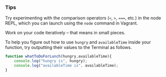 ### Tips

Try experimenting with the comparison operators (`<`, `>`, `===`, etc.) in the node REPL, which you can launch using the `node` command in Vagrant.

Work on your code iteratively – that means in small pieces. 

To help you figure out how to use `hungry` and `availableTime` inside your function, try outputting their values to the Terminal as follows.

```Javascript
function whatToDoForLunch(hungry,availableTime){
    console.log("hungry is", hungry);
    console.log("availableTime is", availableTime);
}